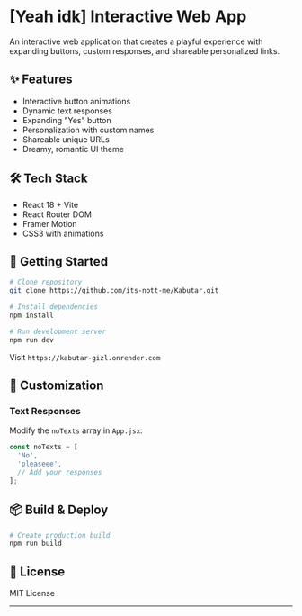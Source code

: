 # [Yeah idk] Interactive Web App 

An interactive web application that creates a playful experience with expanding buttons, custom responses, and shareable personalized links.

## ✨ Features

- Interactive button animations
- Dynamic text responses
- Expanding "Yes" button
- Personalization with custom names
- Shareable unique URLs
- Dreamy, romantic UI theme

## 🛠 Tech Stack

- React 18 + Vite
- React Router DOM
- Framer Motion
- CSS3 with animations

## 🚀 Getting Started

```bash
# Clone repository
git clone https://github.com/its-nott-me/Kabutar.git

# Install dependencies
npm install

# Run development server
npm run dev
```

Visit `https://kabutar-gizl.onrender.com`

## 🎨 Customization

### Text Responses
Modify the `noTexts` array in `App.jsx`:
```javascript
const noTexts = [
  'No',
  'pleaseee',
  // Add your responses
];
```

## 📦 Build & Deploy

```bash
# Create production build
npm run build
```

## 📝 License

MIT License

---